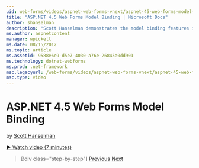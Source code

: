 ```yaml
---
uid: web-forms/videos/aspnet-web-forms-vnext/aspnet-45-web-forms-model-binding
title: "ASP.NET 4.5 Web Forms Model Binding | Microsoft Docs"
author: shanselman
description: "Scott Hanselman demonstrates the model binding features in ASP.NET 4.5"
ms.author: aspnetcontent
manager: wpickett
ms.date: 08/15/2012
ms.topic: article
ms.assetid: 9588e6e9-d5e7-4030-a76e-26845a0dd901
ms.technology: dotnet-webforms
ms.prod: .net-framework
msc.legacyurl: /web-forms/videos/aspnet-web-forms-vnext/aspnet-45-web-forms-model-binding
msc.type: video
---
```

ASP.NET 4.5 Web Forms Model Binding
====================
by [Scott Hanselman](https://github.com/shanselman)

[&#9654; Watch video (7 minutes)](https://channel9.msdn.com/Blogs/ASP-NET-Site-Videos/aspnet-45-web-forms-model-binding)

>[!div class="step-by-step"]
[Previous](aspnet-vnext-videos-model-binding-part-3-updating.md)
[Next](aspnet-45-web-forms-strong-typed-data-controls.md)
